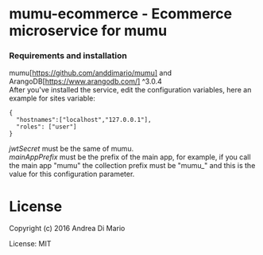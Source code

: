 # mumu-ecommerce - Ecommerce microservice for mumu

### Requirements and installation
mumu[https://github.com/anddimario/mumu] and ArangoDB[https://www.arangodb.com/] ^3.0.4    
After you've installed the service, edit the configuration variables, here an example for sites 
variable:
```
{ 
  "hostnames":["localhost","127.0.0.1"], 
  "roles": ["user"]
}
```
*jwtSecret* must be the same of mumu.     
*mainAppPrefix* must be the prefix of the main app, for example, if you call the main app "mumu" the collection prefix must be "mumu_" and this is the value for this configuration parameter.

# License

Copyright (c) 2016 Andrea Di Mario

License: MIT
